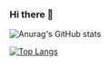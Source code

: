 ### Hi there 👋

![Anurag's GitHub stats](https://github-readme-stats.vercel.app/api?username=giakhai&theme=dark&show_icons=true)

[![Top Langs](https://github-readme-stats.vercel.app/api/top-langs/?username=giakhai&layout=compact)](https://github.com/anuraghazra/github-readme-stats)
